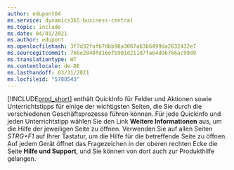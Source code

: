 ```yaml
---
author: edupont04
ms.service: dynamics365-business-central
ms.topic: include
ms.date: 04/01/2021
ms.author: edupont
ms.openlocfilehash: 3f7d32fafb7dbb98a3067a63b6499da2632432e7
ms.sourcegitcommit: 766e2840fd16efb901d211d7fa64d96766ac99d9
ms.translationtype: HT
ms.contentlocale: de-DE
ms.lasthandoff: 03/31/2021
ms.locfileid: "5788543"
---
```

[!INCLUDE[prod_short](prod_short.md)] enthält QuickInfo für Felder und Aktionen sowie Unterrichtstipps für einige der wichtigsten Seiten, die Sie durch die verschiedenen Geschäftsprozesse führen können. Für jede Quickinfo und jeden Unterrichtstipp wählen Sie den Link **Weitere Informationen** aus, um die Hilfe der jeweiligen Seite zu öffnen. Verwenden Sie auf allen Seiten *STRG+F1* auf Ihrer Tastatur, um die Hilfe für die betreffende Seite zu öffnen. Auf jedem Gerät öffnet das Fragezeichen in der oberen rechten Ecke die Seite **Hilfe und Support**, und Sie können von dort auch zur Produkthilfe gelangen.  
